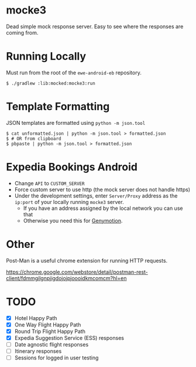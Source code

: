 mocke3
======

Dead simple mock response server. Easy to see where the responses are coming from.

Running Locally
===============

Must run from the root of the `ewe-android-eb` repository.

    $ ./gradlew :lib:mocked:mocke3:run

Template Formatting
===================

JSON templates are formatted using `python -m json.tool`

    $ cat unformatted.json | python -m json.tool > formatted.json
    $ # OR from clipboard
    $ pbpaste | python -m json.tool > formatted.json


Expedia Bookings Android
========================

- Change `API` to `CUSTOM_SERVER`
- Force custom server to use http (the mock server does not handle https)
- Under the development settings, enter `Server/Proxy` address as the `ip:port` of your locally running `mocke3` server.
  - If you have an address assigned by the local network you can use that
  - Otherwise you need this for [Genymotion](http://bbowden.tumblr.com/post/58650831283/accessing-a-localhost-server-from-the-genymotion).

Other
=====

Post-Man is a useful chrome extension for running HTTP requests.

https://chrome.google.com/webstore/detail/postman-rest-client/fdmmgilgnpjigdojojpjoooidkmcomcm?hl=en

TODO
====

- [X] Hotel Happy Path
- [X] One Way Flight Happy Path
- [X] Round Trip Flight Happy Path
- [X] Expedia Suggestion Service (ESS) responses
- [ ] Date agnostic flight responses
- [ ] Itinerary responses
- [ ] Sessions for logged in user testing
